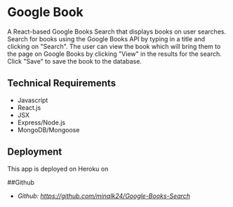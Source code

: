 # Google Book

A React-based Google Books Search that displays books on user searches. 
Search for books using the Google Books API by typing in a title and clicking on "Search".
The user can view the book which will bring them to the page on Google Books by clicking "View" in the results for the search.
Click "Save" to save the book to the database.

## Technical Requirements
* Javascript
* React.js
* JSX
* Express/Node.js
* MongoDB/Mongoose

## Deployment
This app is deployed on Heroku on 

##Github
*  *Github: https://github.com/minalk24/Google-Books-Search*